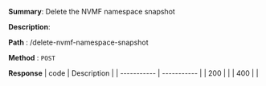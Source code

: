**Summary**: Delete the NVMF namespace snapshot

**Description**:

**Path** : /delete-nvmf-namespace-snapshot

**Method** : `POST`

**Response**
| code      | Description |
| ----------- | ----------- |
|  200   |       |
|  400   |       |

